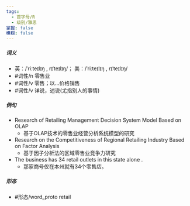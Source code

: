 ```yaml
---
tags:
  - 首字母/R
  - 级别/雅思
掌握: false
模糊: false
---
```

##### 词义
- 英：/ˈriːteɪlɪŋ , rɪˈteɪlɪŋ/； 美：/ˈriːteɪlɪŋ , rɪˈteɪlɪŋ/
- #词性/n  零售业
- #词性/v  零售；以…价格销售
- #词性/v  详说，述说(尤指别人的事情)
##### 例句
- Research of Retailing Management Decision System Model Based on OLAP
	- 基于OLAP技术的零售业经营分析系统模型的研究
- Research on the Competitiveness of Regional Retailing Industry Based on Factor Analysis
	- 基于因子分析法的区域零售业竞争力研究
- The business has 34 retail outlets in this state alone .
	- 那家商号仅在本州就有34个零售店。
##### 形态
- #形态/word_proto retail

